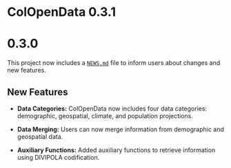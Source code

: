 # ColOpenData 0.3.1

# 0.3.0

This project now includes a [`NEWS.md`](https://r-pkgs.org/other-markdown.html#sec-news) file to inform users about changes and new features.

## New Features

-   **Data Categories:** ColOpenData now includes four data categories: demographic, geospatial, climate, and population projections.

-   **Data Merging:** Users can now merge information from demographic and geospatial data.

-   **Auxiliary Functions:** Added auxiliary functions to retrieve information using DIVIPOLA codification.
